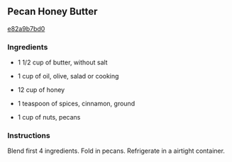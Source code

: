 ## Pecan Honey Butter

[e82a9b7bd0](http://www.food.com/recipe/pecan-honey-butter-69286)

### Ingredients

 - 1 1/2 cup of butter, without salt

 - 1 cup of oil, olive, salad or cooking

 - 12 cup of honey

 - 1 teaspoon of spices, cinnamon, ground

 - 1 cup of nuts, pecans

### Instructions

Blend first 4 ingredients. Fold in pecans. Refrigerate in a airtight container.